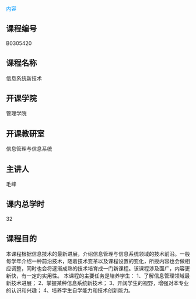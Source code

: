 <font color=#0099ff>内容</font>
## 课程编号
B0305420
## 课程名称
信息系统新技术
## 开课学院
管理学院
## 开课教研室
信息管理与信息系统
## 主讲人
毛峰
## 课内总学时
32
## 课程目的
本课程根据信息技术的最新进展，介绍信息管理与信息系统领域的技术前沿。一般每学年介绍一种前沿技术，随着技术变革以及课程设置的变化，所授内容也会做相应调整，同时也会将逐渐成熟的技术培育成一门新课程。该课程涉及面广，内容更新快，有一定的实用性。
本课程的主要任务是培养学生：
1、了解信息管理领域最新技术进展；
2、掌握某种信息系统新技术；
3、开阔学生的视野，增强对本专业的认识和兴趣；
4、培养学生自学能力和技术创新能力。


